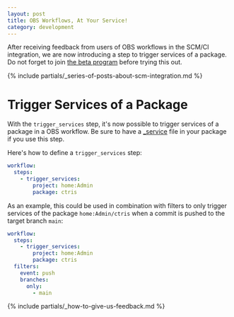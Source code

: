 ```yaml
---
layout: post
title: OBS Workflows, At Your Service!
category: development
---
```


After receiving feedback from users of OBS workflows in the SCM/CI integration, we are now introducing
a step to trigger services of a package. Do not forget to join [the beta program](/2018/10/04/the-beta-program/)
before trying this out.

{% include partials/_series-of-posts-about-scm-integration.md %}

# Trigger Services of a Package

With the `trigger_services` step, it's now possible to trigger services of a package in a OBS workflow.
Be sure to have a [_service](https://openbuildservice.org/help/manuals/obs-user-guide/cha.obs.source_service.html)
file in your package if you use this step.

Here's how to define a `trigger_services` step:
```yaml
workflow:
  steps:
    - trigger_services:
        project: home:Admin
        package: ctris
```

As an example, this could be used in combination with filters to only trigger services of the package `home:Admin/ctris`
when a commit is pushed to the target branch `main`:
```yaml
workflow:
  steps:
    - trigger_services:
        project: home:Admin
        package: ctris
  filters:
    event: push
    branches:
      only:
        - main
```

{% include partials/_how-to-give-us-feedback.md %}
